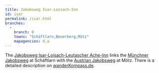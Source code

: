 ```yaml
---
title: Jakobsweg Isar-Loisach-Inn
id: isar
permalink: /isar.html
branches:
  -
    branch: 0
    towns: "Schäftlarn,Beuerberg,Mötz"
    mapagencies: d,a
---
```


The [Jakobsweg Isar-Loisach-Leutascher Ache-Inn][0] links the [Münchner Jakobsweg][1] at Schäftlarn with the [Austrian Jakobsweg][2] at Mötz. There is a detailed description on [wanderKompass.de][3].

[0]: http://www.auf-dem-jakobsweg.info/
[1]: munich.html
[2]: austria.html
[3]: http://www.wanderkompass.de/pilgerweg/deutschland/jakobsweg-isar-loisach-leutascher-ache-inn.html